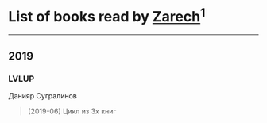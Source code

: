 # List of books read by [Zarech](https://plus.google.com/u/0/116927503362988481359/)<sup>1</sup>
---

## 2019

### LVLUP
Данияр Сугралинов
> [2019-06] Цикл из 3х книг



